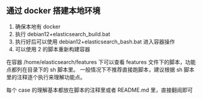## 通过 docker 搭建本地环境

1. 确保本地有 docker
2. 执行 debian12+elasticsearch_build.bat
3. 执行好后可以使用 debian12+elasticsearch_bash.bat 进入容器操作
4. 可以使用 2 的脚本重新构建容器

在容器 /home/elasticsearch/features 下可以查看 features 文件下的脚本，功能点都列在目录下的 sh 脚本里。
一般情况下不推荐直接跑脚本，建议根据 sh 脚本里的注释逐个执行来理解功能点。

每个 case 的理解基本都放在脚本的注释里或者 README.md 里，直接翻阅即可